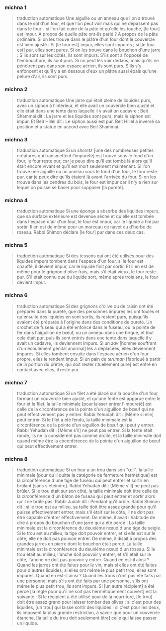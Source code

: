 
### michna 1
> traduction automatique
Une aiguille ou un anneau que l'on a trouvé dans le sol d'un four, et que l'on peut voir mais qui ne dépassent pas dans le four - si l'on fait cuire de la pâte et qu'elle les touche, [le four] est impur. A propos de quelle pâte ont-ils parlé ? A propos de la pâte ordinaire. Si on les trouve dans le plâtre d'un four dont le couvercle est bien ajusté : Si [le four est] impur, elles sont impures ; si [le four est] pur, elles sont pures. Si on les trouve dans le bouchon d'une jarre : S'ils sont sur les côtés, ils sont impurs. S'ils sont à l'opposé de l'embouchure, ils sont purs. Si on peut les voir dedans, mais qu'ils ne pénètrent pas dans son espace aérien, ils sont purs. S'ils s'y enfoncent et qu'il y a en dessous d'eux un plâtre aussi épais qu'une pelure d'ail, ils sont purs.

### michna 2
> traduction automatique
Une jarre qui était pleine de liquides purs, avec un siphon à l'intérieur, et elle avait un couvercle bien ajusté et elle était dans une tente dans laquelle il y avait un cadavre :  Beit Shammai dit : La jarre et les liquides sont purs, mais le siphon est impur. Et Beit Hillel dit : Le siphon aussi est pur. Beit Hillel a inversé sa position et a statué en accord avec Beit Shammai.

### michna 3
> traduction automatique
Si un <em>sheretz</em> [une des nombreuses petites créatures qui transmettent l'impureté] est trouvé sous le fond d'un four, le four reste pur, car je peux dire qu'il est tombé là alors qu'il était encore vivant et qu'il est mort seulement maintenant. Si l'on trouve une aiguille ou un anneau sous le fond d'un four, le four reste pur, car je peux dire qu'ils étaient là avant l'arrivée du four.  Si on les trouve dans les cendres du bois, le four est impur car il n'y a rien sur lequel on puisse se baser pour supposer [la pureté].

### michna 4
> traduction automatique
Si une éponge a absorbé des liquides impurs, que sa surface extérieure est devenue sèche et qu'elle est tombée dans l'espace d'air d'un four, le four est impur, car le liquide a fini par sortir. Il en est de même pour un morceau de navet ou d'herbe de roseau. Rabbi Shimon déclare [le four] pur dans ces deux cas.

### michna 5
> traduction automatique
Si des tessons qui ont été utilisés pour des liquides impurs tombent dans l'espace d'un four, si le four est chauffé, il devient impur, car le liquide finit par sortir. Et il en est de même pour le grignon d'olive frais, mais s'il était vieux, le four reste pur. S'il était connu que du liquide sort, même après trois ans, le four devient impur.

### michna 6
> traduction automatique
Si des grignons d'olive ou de raisin ont été préparés dans la pureté, que des personnes impures les ont foulés et qu'ensuite des liquides en sont sortis, ils restent purs, puisqu'ils avaient été préparés à l'origine dans des conditions de pureté. Un crochet de fuseau qui a été enfoncé dans le fuseau, ou la pointe de fer dans l'aiguillon de bœuf, ou un anneau dans une brique, et tout cela était pur, puis ils sont entrés dans une tente dans laquelle il y avait un cadavre, ils deviennent impurs. Si un <em>zav</em> [homme souffrant d'un écoulement génital anormal] les a déplacées, elles deviennent impures. Si elles tombent ensuite dans l'espace aérien d'un four propre, elles le rendent impur. Si un pain de <em>terumah</em> [fabriqué à partir de la portion du prêtre, qui doit rester rituellement pure] est entré en contact avec elles, il reste pur.

### michna 7
> traduction automatique
Si un filet a été placé sur la bouche d'un four, formant un couvercle bien ajusté, et qu'une fente est apparue entre le four et le filet, la taille minimale [pour laisser entrer l'impureté] est celle de la circonférence de la pointe d'un aiguillon de bœuf qui ne peut effectivement pas y entrer. Rabbi Yehudah dit : [Même si elle] peut entrer. Si le filet a été fendu, la taille minimale est la circonférence de la pointe d'un aiguillon de bœuf qui peut y entrer. Rabbi Yehudah dit : [Même s'il] ne peut pas entrer. Si la fente était ronde, ils ne la considèrent pas comme droite, et la taille minimale doit quand même être la circonférence de la pointe d'un aiguillon de bœuf qui peut effectivement entrer.

### michna 8
> traduction automatique
Si un four a un trou dans son "œil", la taille minimale [pour qu'il quitte la catégorie de fermeture hermétique] est la circonférence d'une tige de fuseau qui peut entrer et sortir en brûlant [sans s'éteindre]. Rabbi Yehudah dit : [Même s'il] ne peut pas brûler. Si le trou était sur son côté, la taille minimale doit être celle de la circonférence d'un bâton de fuseau qui peut entrer et sortir alors qu'il ne brûle pas.    Rabbi Judah dit : Pendant qu'il brûle. Rabbi Shimon dit : si le trou est au milieu, sa taille doit être assez grande pour qu'il puisse effectivement entrer, mais s'il était sur le côté, il ne doit pas être capable d'entrer effectivement. De même, il avait l'habitude de dire à propos du bouchon d'une jarre qui a été percé : La taille minimale est la circonférence du deuxième nœud d'une tige de seigle. Si le trou est au milieu, la tige doit pouvoir entrer, et si elle est sur le côté, elle ne doit pas pouvoir entrer. De même, il disait à propos des grandes jarres en pierre dont le bouchon était percé. La taille minimale est la circonférence du deuxième nœud d'un roseau. Si le trou était au milieu, l'anche doit pouvoir y entrer, et s'il était sur le côté, l'anche ne doit pas pouvoir y entrer. Quand en est-il ainsi ? Quand les jarres ont été faites pour le vin, mais si elles ont été faites pour d'autres liquides, si elles ont même le plus petit trou, elles sont impures. Quand en est-il ainsi ? Quand les trous n'ont pas été faits par une personne, mais s'ils ont été faits par une personne, s'ils ont même le plus petit trou, ils sont impurs. Si [un autre récipient] a été percé [la règle pour qu'il ne soit pas hermétiquement couvert] est la suivante : Si le récipient a été utilisé pour de la nourriture, [le trou] doit être assez grand pour laisser tomber des olives ; si c'est pour des liquides, [un trou] qui laisse sortir des liquides ; si c'est pour les deux, ils imposent la plus grande restriction, à savoir que pour un couvercle étanche, [la taille du trou doit seulement être] celle qui laisse passer un liquide.
